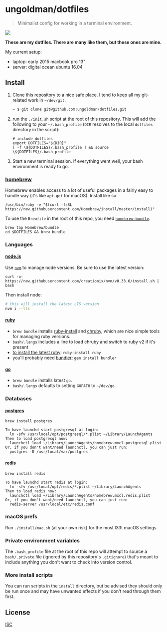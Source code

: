 # ungoldman/dotfiles

> Minimalist config for working in a terminal environment.

![](https://49.media.tumblr.com/8037b4adc4528f816a87eab93bbb1805/tumblr_np8i3bXp5g1qzdg48o1_500.gif)

**These are my dotfiles. There are many like them, but these ones are mine.**

My current setup:

- laptop: early 2015 macbook pro 13"
- server: digital ocean ubuntu 16.04

## Install

1. Clone this repository to a nice safe place. I tend to keep all my git-related work in `~/dev/git`.

    ```sh
    ~ $ git clone git@github.com:ungoldman/dotfiles.git
    ```

2. run the `./init.sh` script at the root of this repository. This will add the following to your `~/.bash_profile` (`DIR` resolves to the local `dotfiles` directory in the script):

    ```
    # include dotfiles
    export DOTFILES="${DIR}"
    [ -f \${DOTFILES}/.bash_profile ] && source \${DOTFILES}/.bash_profile
    ```

3. Start a new terminal session. If everything went well, your bash environment is ready to go.

### [homebrew](http://brew.sh)

Homebrew enables access to a lot of useful packages in a fairly easy to handle way (it's like `apt-get` for macOS). Install like so:

```
/usr/bin/ruby -e "$(curl -fsSL https://raw.githubusercontent.com/Homebrew/install/master/install)"
```

To use the `Brewfile` in the root of this repo, you need [`homebrew-bundle`](https://github.com/Homebrew/homebrew-bundle).

```
brew tap Homebrew/bundle
cd $DOTFILES && brew bundle
```

### Languages

#### [node.js](http://nodejs.org)

Use [`nvm`](https://github.com/creationix/nvm) to manage node versions. Be sure to use the latest version:

```
curl -o- https://raw.githubusercontent.com/creationix/nvm/v0.33.6/install.sh | bash
```

Then install node:

```sh
# this will install the latest LTS version
nvm i --lts
```

#### [ruby](https://www.ruby-lang.org)

- `brew bundle` installs [ruby-install](https://github.com/postmodern/ruby-install) and [chruby](https://github.com/postmodern/chruby), which are nice simple tools for managing ruby versions.
- `bash/.langs` includes a line to load chruby and switch to ruby v2 if it's present
- [to install the latest ruby](https://github.com/postmodern/ruby-install#synopsis): `ruby-install ruby`
- you'll probably need [bundler](http://gembundler.com): `gem install bundler`

#### [go](https://golang.org)

- `brew bundle` installs latest `go`.
- `bash/.langs` defaults to setting `GOPATH` to `~/dev/go`.

### Databases

#### [postgres](http://www.postgresql.org/)

```
brew install postgres
```

```
To have launchd start postgresql at login:
  ln -sfv /usr/local/opt/postgresql/*.plist ~/Library/LaunchAgents
Then to load postgresql now:
  launchctl load ~/Library/LaunchAgents/homebrew.mxcl.postgresql.plist
Or, if you don't want/need launchctl, you can just run:
  postgres -D /usr/local/var/postgres
```

#### [redis](http://redis.io/)

```
brew install redis
```

```
To have launchd start redis at login:
  ln -sfv /usr/local/opt/redis/*.plist ~/Library/LaunchAgents
Then to load redis now:
  launchctl load ~/Library/LaunchAgents/homebrew.mxcl.redis.plist
Or, if you don't want/need launchctl, you can just run:
  redis-server /usr/local/etc/redis.conf
```

### macOS prefs

Run `./install/mac.sh` (at your own risk) for the most l33t macOS settings.

### Private environment variables

The `.bash_profile` file at the root of this repo will attempt to source a `bash/.private` file (ignored by this repository's `.gitignore`) that's meant to include anything you don't want to check into version control.

### More install scripts

You can run scripts in the `install` directory, but be advised they should only be run once and may have unwanted effects if you don't read through them first.

## License

[ISC](LICENSE.md)
